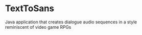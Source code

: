 # TextToSans
Java application that creates dialogue audio sequences in a style reminiscent of video game RPGs
